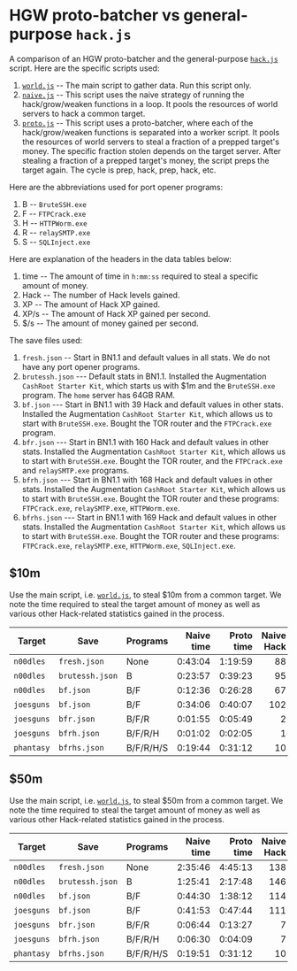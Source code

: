 # HGW proto-batcher vs general-purpose `hack.js`

A comparison of an HGW proto-batcher and the general-purpose
[`hack.js`](../../doc/guide/script/hack.js) script. Here are the specific
scripts used:

1. [`world.js`](../../src/test/hgw/world.js) -- The main script to gather data.
   Run this script only.
1. [`naive.js`](../../src/test/hgw/naive.js) -- This script uses the naive
   strategy of running the hack/grow/weaken functions in a loop. It pools the
   resources of world servers to hack a common target.
1. [`proto.js`](../../src/test/hgw/proto.js) -- This script uses a
   proto-batcher, where each of the hack/grow/weaken functions is separated into
   a worker script. It pools the resources of world servers to steal a fraction
   of a prepped target's money. The specific fraction stolen depends on the
   target server. After stealing a fraction of a prepped target's money, the
   script preps the target again. The cycle is prep, hack, prep, hack, etc.

Here are the abbreviations used for port opener programs:

1. B -- `BruteSSH.exe`
1. F -- `FTPCrack.exe`
1. H -- `HTTPWorm.exe`
1. R -- `relaySMTP.exe`
1. S -- `SQLInject.exe`

Here are explanation of the headers in the data tables below:

1. time -- The amount of time in `h:mm:ss` required to steal a specific amount
   of money.
1. Hack -- The number of Hack levels gained.
1. XP -- The amount of Hack XP gained.
1. XP/s -- The amount of Hack XP gained per second.
1. $/s -- The amount of money gained per second.

The save files used:

1. `fresh.json` -- Start in BN1.1 and default values in all stats. We do not
   have any port opener programs.
1. `brutessh.json` --- Default stats in BN1.1. Installed the Augmentation
   `CashRoot Starter Kit`, which starts us with $1m and the `BruteSSH.exe`
   program. The `home` server has 64GB RAM.
1. `bf.json` --- Start in BN1.1 with 39 Hack and default values in other stats.
   Installed the Augmentation `CashRoot Starter Kit`, which allows us to start
   with `BruteSSH.exe`. Bought the TOR router and the `FTPCrack.exe` program.
1. `bfr.json` --- Start in BN1.1 with 160 Hack and default values in other
   stats. Installed the Augmentation `CashRoot Starter Kit`, which allows us to
   start with `BruteSSH.exe`. Bought the TOR router, and the `FTPCrack.exe` and
   `relaySMTP.exe` programs.
1. `bfrh.json` --- Start in BN1.1 with 168 Hack and default values in other
   stats. Installed the Augmentation `CashRoot Starter Kit`, which allows us to
   start with `BruteSSH.exe`. Bought the TOR router and these programs:
   `FTPCrack.exe`, `relaySMTP.exe`, `HTTPWorm.exe`.
1. `bfrhs.json` --- Start in BN1.1 with 169 Hack and default values in other
   stats. Installed the Augmentation `CashRoot Starter Kit`, which allows us to
   start with `BruteSSH.exe`. Bought the TOR router and these programs:
   `FTPCrack.exe`, `relaySMTP.exe`, `HTTPWorm.exe`, `SQLInject.exe`.

## $10m

Use the main script, i.e. [`world.js`](../../src/test/hgw/world.js), to steal
$10m from a common target. We note the time required to steal the target amount
of money as well as various other Hack-related statistics gained in the process.

| Target     | Save            | Programs  | Naive time | Proto time | Naive Hack | Proto Hack |     Naive XP |      Proto XP | Naive XP/s | Proto XP/s |     Naive $/s |    Proto $/s |
| ---------- | --------------- | --------- | ---------: | ---------: | ---------: | ---------: | -----------: | ------------: | ---------: | ---------: | ------------: | -----------: |
| `n00dles`  | `fresh.json`    | None      |    0:43:04 |    1:19:59 |         88 |        108 |  7872.975000 |  15451.425000 |   3.046640 |   3.219875 |   3869.744403 |  2083.869496 |
| `n00dles`  | `brutessh.json` | B         |    0:23:57 |    0:39:23 |         95 |        113 |  9904.950000 |  18129.375000 |   6.891172 |   7.672371 |   6957.300957 |  4232.010675 |
| `n00dles`  | `bf.json`       | B/F       |    0:12:36 |    0:26:28 |         67 |         90 | 12812.250000 |  27492.300000 |  16.944462 |  17.311965 |  13225.204065 |  6297.023019 |
| `joesguns` | `bf.json`       | B/F       |    0:34:06 |    0:40:07 |        102 |        121 | 41778.750000 |  76425.000000 |  20.414882 |  31.747423 |   4886.427215 |  4154.062549 |
| `joesguns` | `bfr.json`      | B/F/R     |    0:01:55 |    0:05:49 |          2 |          8 |  5227.500000 |  20533.125000 |  45.324490 |  58.866554 |  86703.949365 | 28669.067223 |
| `joesguns` | `bfrh.json`     | B/F/R/H   |    0:01:02 |    0:02:05 |          1 |          3 |  5883.750000 |  11040.000000 |  94.496820 |  88.090261 | 160606.449955 | 79791.902718 |
| `phantasy` | `bfrhs.json`    | B/F/R/H/S |    0:19:44 |    0:31:12 |         10 |         22 | 38178.000000 | 100098.000000 |  32.254086 |  53.479353 |  16896.686898 | 10685.398883 |

## $50m

Use the main script, i.e. [`world.js`](../../src/test/hgw/world.js), to steal
$50m from a common target. We note the time required to steal the target amount
of money as well as various other Hack-related statistics gained in the process.

| Target     | Save            | Programs  | Naive time | Proto time | Naive Hack | Proto Hack |     Naive XP |      Proto XP | Naive XP/s | Proto XP/s |     Naive $/s |     Proto $/s |
| ---------- | --------------- | --------- | ---------: | ---------: | ---------: | ---------: | -----------: | ------------: | ---------: | ---------: | ------------: | ------------: |
| `n00dles`  | `fresh.json`    | None      |    2:35:46 |    4:45:13 |        138 |        158 | 40339.200000 |  76324.050000 |   4.316230 |   4.460086 |   5349.920655 |   2921.809173 |
| `n00dles`  | `brutessh.json` | B         |    1:25:41 |    2:17:48 |        146 |        163 | 50782.050000 |  88699.050000 |   9.877001 |  10.727524 |   9724.894407 |   6047.146944 |
| `n00dles`  | `bf.json`       | B/F       |    0:44:30 |    1:38:12 |        114 |        138 | 60324.000000 | 132645.150000 |  22.594122 |  22.512590 |  18727.307186 |   8486.020893 |
| `joesguns` | `bf.json`       | B/F       |    0:41:53 |    0:47:44 |        111 |        128 | 55295.625000 |  95325.000000 |  22.003926 |  33.289122 |  19896.625095 |  17460.856252 |
| `joesguns` | `bfr.json`      | B/F/R     |    0:06:44 |    0:13:27 |          7 |         16 | 18515.625000 |  49057.500000 |  45.868222 |  60.766168 | 123863.551911 |  61933.617072 |
| `joesguns` | `bfrh.json`     | B/F/R/H   |    0:06:30 |    0:04:09 |          7 |          6 | 27508.125000 |  21650.625000 |  70.584692 |  86.787183 | 128297.897454 | 200426.507608 |
| `phantasy` | `bfrhs.json`    | B/F/R/H/S |    0:19:51 |    0:31:12 |         10 |         22 | 38583.000000 |  98066.250000 |  32.403193 |  52.374123 |  41991.541224 |  26703.439083 |
